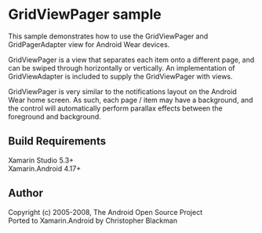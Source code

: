 GridViewPager sample
====================
This sample demonstrates how to use the GridViewPager and GridPagerAdapter view for Android Wear devices. 

GridViewPager is a view that separates each item onto a different page, and can be swiped through horizontally or vertically. An implementation of GridViewAdapter is included to supply the GridViewPager with views.

GridViewPager is very similar to the notifications layout on the Android Wear home screen. As such, each page / item may have a background, and the control will automatically perform parallax effects between the foreground and background.

Build Requirements
------------------
Xamarin Studio 5.3+  
Xamarin.Android 4.17+

Author
------   
Copyright (c) 2005-2008, The Android Open Source Project  
Ported to Xamarin.Android by Christopher Blackman
